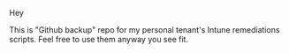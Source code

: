 Hey

This is "Github backup" repo for my personal tenant's Intune remediations scripts.
Feel free to use them anyway you see fit.
